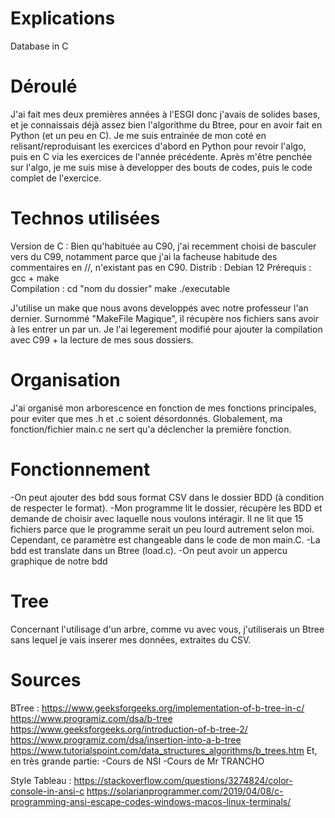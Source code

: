 # Explications
Database in C


# Déroulé 
J'ai fait mes deux premières années à l'ESGI donc j'avais de solides bases, et je connaissais déjà assez bien l'algorithme du Btree, pour en avoir fait en Python (et un peu en C).
Je me suis entrainée de mon coté en relisant/reproduisant les exercices d'abord en Python pour revoir l'algo, puis en C via les exercices de l'année précédente.
Après m'être penchée sur l'algo, je me suis mise à developper des bouts de codes, puis le code complet de l'exercice.

# Technos utilisées
Version de C : Bien qu'habituée au C90, j'ai recemment choisi de basculer vers du C99, notamment parce que j'ai la facheuse habitude des commentaires en //, n'existant pas en C90.
Distrib : Debian 12
Prérequis : gcc + make          
Compilation :   cd "nom du dossier"
                make
                ./executable

J'utilise un make que nous avons developpés avec notre professeur l'an dernier. Surnommé "MakeFile Magique", il récupère nos fichiers sans avoir à les entrer un par un. Je l'ai legerement modifié pour ajouter la compilation avec C99 + la lecture de mes sous dossiers.

# Organisation
J'ai organisé mon arborescence en fonction de mes fonctions principales, pour eviter que mes .h et .c soient désordonnés.
Globalement, ma fonction/fichier main.c ne sert qu'a déclencher la première fonction.


# Fonctionnement
-On peut ajouter des bdd sous format CSV dans le dossier BDD (à condition de respecter le format).
-Mon programme lit le dossier, récupère les BDD et demande de choisir avec laquelle nous voulons intéragir.
Il ne lit que 15 fichiers parce que le programme serait un peu lourd autrement selon moi. Cependant, ce paramètre est changeable dans le code de mon main.C.
-La bdd est translate dans un Btree (load.c).
-On peut avoir un appercu graphique de notre bdd

# Tree
Concernant l'utilisage d'un arbre, comme vu avec vous, j'utiliserais un Btree sans lequel je vais inserer mes données, extraites du CSV.


# Sources
BTree :
https://www.geeksforgeeks.org/implementation-of-b-tree-in-c/
https://www.programiz.com/dsa/b-tree
https://www.geeksforgeeks.org/introduction-of-b-tree-2/
https://www.programiz.com/dsa/insertion-into-a-b-tree
https://www.tutorialspoint.com/data_structures_algorithms/b_trees.htm
Et, en très grande partie:
-Cours de NSI
-Cours de Mr TRANCHO


Style Tableau :
https://stackoverflow.com/questions/3274824/color-console-in-ansi-c
https://solarianprogrammer.com/2019/04/08/c-programming-ansi-escape-codes-windows-macos-linux-terminals/
